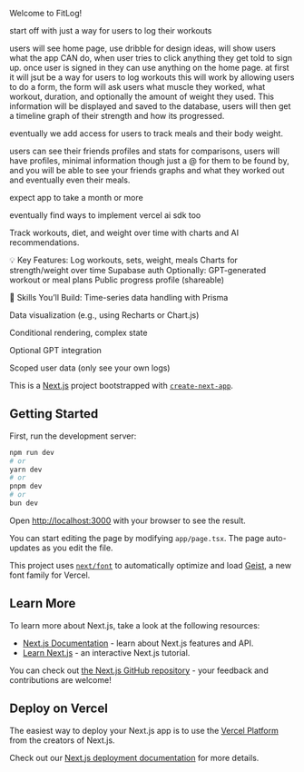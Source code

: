 Welcome to FitLog!


start off with just a way for users to log their workouts

users will see home page, use dribble for design ideas, will show users what the app CAN do,
when user tries to click anything they get told to sign up.
once user is signed in they can use anything on the home page. 
at first it will jsut be a way for users to log workouts
this will work by allowing users to do a form, the form will ask users what muscle they worked, what workout, duration, 
and optionally the amount of weight they used. This information will be displayed and saved to the database, 
users will then get a timeline graph of their strength and how its progressed.

eventually we add access for users to track meals and their body weight. 

users can see their friends profiles and stats for comparisons, users will have profiles, minimal information though just a @ for them to
be found by, and you will be able to see your friends graphs and what they worked out and eventually even their meals.

expect app to take a month or more

eventually find ways to implement vercel ai sdk too


<!-- IDEAS PROMPT -->
Track workouts, diet, and weight over time with charts and AI recommendations.

💡 Key Features:
Log workouts, sets, weight, meals
Charts for strength/weight over time
Supabase auth
Optionally: GPT-generated workout or meal plans
Public progress profile (shareable)

🧠 Skills You’ll Build:
Time-series data handling with Prisma

Data visualization (e.g., using Recharts or Chart.js)

Conditional rendering, complex state

Optional GPT integration

Scoped user data (only see your own logs)



This is a [Next.js](https://nextjs.org) project bootstrapped with [`create-next-app`](https://nextjs.org/docs/app/api-reference/cli/create-next-app).

## Getting Started

First, run the development server:

```bash
npm run dev
# or
yarn dev
# or
pnpm dev
# or
bun dev
```

Open [http://localhost:3000](http://localhost:3000) with your browser to see the result.

You can start editing the page by modifying `app/page.tsx`. The page auto-updates as you edit the file.

This project uses [`next/font`](https://nextjs.org/docs/app/building-your-application/optimizing/fonts) to automatically optimize and load [Geist](https://vercel.com/font), a new font family for Vercel.

## Learn More

To learn more about Next.js, take a look at the following resources:

- [Next.js Documentation](https://nextjs.org/docs) - learn about Next.js features and API.
- [Learn Next.js](https://nextjs.org/learn) - an interactive Next.js tutorial.

You can check out [the Next.js GitHub repository](https://github.com/vercel/next.js) - your feedback and contributions are welcome!

## Deploy on Vercel

The easiest way to deploy your Next.js app is to use the [Vercel Platform](https://vercel.com/new?utm_medium=default-template&filter=next.js&utm_source=create-next-app&utm_campaign=create-next-app-readme) from the creators of Next.js.

Check out our [Next.js deployment documentation](https://nextjs.org/docs/app/building-your-application/deploying) for more details.
